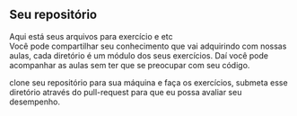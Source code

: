 ## Seu repositório
Aqui está seus arquivos para exercício e etc  
Você pode compartilhar seu conhecimento que vai adquirindo com nossas aulas, cada diretório é um módulo dos seus exercícios. Daí você pode acompanhar as aulas sem ter que  se preocupar com seu código.

clone seu repositório para sua máquina e faça os exercícios, submeta esse diretório através do pull-request para que eu possa avaliar seu desempenho.
